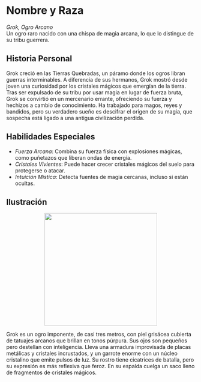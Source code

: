 # Nombre y Raza

*Grok, Ogro Arcano*  
Un ogro raro nacido con una chispa de magia arcana, lo que lo distingue de su tribu guerrera.

## Historia Personal

Grok creció en las Tierras Quebradas, un páramo donde los ogros libran guerras interminables. A diferencia de sus hermanos, Grok mostró desde joven una curiosidad por los cristales mágicos que emergían de la tierra. Tras ser expulsado de su tribu por usar magia en lugar de fuerza bruta, Grok se convirtió en un mercenario errante, ofreciendo su fuerza y hechizos a cambio de conocimiento. Ha trabajado para magos, reyes y bandidos, pero su verdadero sueño es descifrar el origen de su magia, que sospecha está ligado a una antigua civilización perdida.

## Habilidades Especiales

- *Fuerza Arcana*: Combina su fuerza física con explosiones mágicas, como puñetazos que liberan ondas de energía.
- *Cristales Vivientes*: Puede hacer crecer cristales mágicos del suelo para protegerse o atacar.
- *Intuición Mística*: Detecta fuentes de magia cercanas, incluso si están ocultas.

## Ilustración

<p align="center">
  <img width="300" src="https://i.postimg.cc/WbpHYV0p/grok.jpg">
</p>


Grok es un ogro imponente, de casi tres metros, con piel grisácea cubierta de tatuajes arcanos que brillan en tonos púrpura. Sus ojos son pequeños pero destellan con inteligencia. Lleva una armadura improvisada de placas metálicas y cristales incrustados, y un garrote enorme con un núcleo cristalino que emite pulsos de luz. Su rostro tiene cicatrices de batalla, pero su expresión es más reflexiva que feroz. En su espalda cuelga un saco lleno de fragmentos de cristales mágicos.

